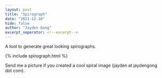 ```yaml
---
layout: post
title: "Spirograph"
date: "2021-12-10"
hide: false
author: "Jayden Gong"
excerpt_seperator: <!--excerpt-->
---
```


A tool to generate great looking spirographs.

<!--excerpt-->

{% include spirograph.html %}

Send me a picture if you created a cool spiral image (jayden at jaydengong dot com).
